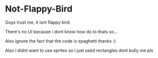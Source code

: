 # Not-Flappy-Bird

Guys trust me, it isnt flappy bird.

There's no UI because i dont know how do to thats so...

Also ignore the fact that the code is spaghetti thanks :)

Also i didnt want to use sprites so i just used rectangles dont bully me pls
